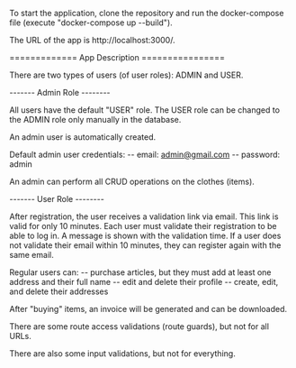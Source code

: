 To start the application, clone the repository and run the docker-compose file (execute "docker-compose up --build").

The URL of the app is http://localhost:3000/.

============= App Description ================

There are two types of users (of user roles): ADMIN and USER.

------- Admin Role --------

All users have the default "USER" role. 
The USER role can be changed to the ADMIN role only manually in the database.

An admin user is automatically created.

Default admin user credentials:
-- email: admin@gmail.com
-- password: admin

An admin can perform all CRUD operations on the clothes (items).

------- User Role --------

After registration, the user receives a validation link via email. 
This link is valid for only 10 minutes. Each user must validate their registration to be able to log in. 
A message is shown with the validation time. If a user does not validate their email within 10 minutes, they can register again with the same email.

Regular users can:
-- purchase articles, but they must add at least one address and their full name
-- edit and delete their profile
-- create, edit, and delete their addresses

After "buying" items, an invoice will be generated and can be downloaded.

There are some route access validations (route guards), but not for all URLs.

There are also some input validations, but not for everything.
